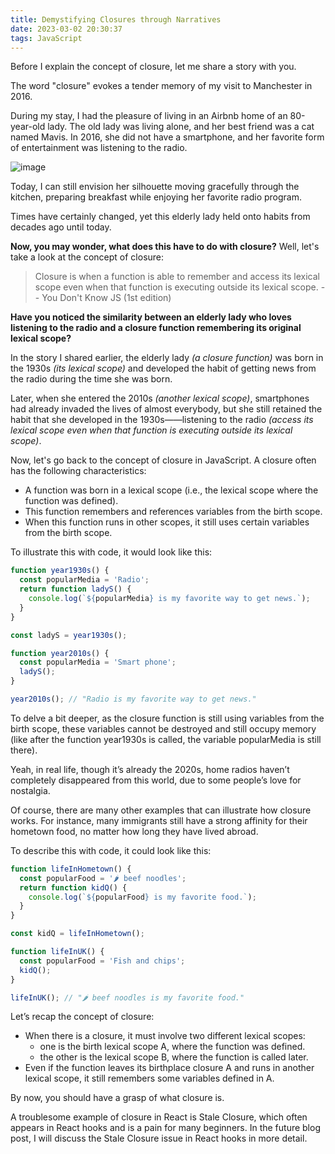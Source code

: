 ```yaml
---
title: Demystifying Closures through Narratives
date: 2023-03-02 20:30:37
tags: JavaScript
---
```


Before I explain the concept of closure, let me share a story with you.

The word "closure" evokes a tender memory of my visit to Manchester in 2016.

During my stay, I had the pleasure of living in an Airbnb home of an 80-year-old lady. The old lady was living alone, and her best friend was a cat named Mavis. In 2016, she did not have a smartphone, and her favorite form of entertainment was listening to the radio.

![image](https://user-images.githubusercontent.com/51183663/222784849-cb99ee40-673d-4e0f-a5c9-35bc510b6f62.png)

Today, I can still envision her silhouette moving gracefully through the kitchen, preparing breakfast while enjoying her favorite radio program.

Times have certainly changed, yet this elderly lady held onto habits from decades ago until today. 

**Now, you may wonder, what does this have to do with closure?**
Well, let's take a look at the concept of closure:
> Closure is when a function is able to remember and access its lexical scope even when that function is executing outside its lexical scope.
> -- You Don't Know JS (1st edition)

**Have you noticed the similarity between an elderly lady who loves listening to the radio and a closure function remembering its original lexical scope?**

In the story I shared earlier, the elderly lady *(a closure function)*  was born in the 1930s *(its lexical scope)* and developed the habit of getting news from the radio during the time she was born.

Later, when she entered the 2010s *(another lexical scope)*, smartphones had already invaded the lives of almost everybody, but she still retained the habit that she developed in the 1930s——listening to the radio *(access its lexical scope even when that function is executing outside its lexical scope)*.

Now, let's go back to the concept of closure in JavaScript. A closure often has the following characteristics:
* A function was born in a lexical scope (i.e., the lexical scope where the function was defined).
* This function remembers and references variables from the birth scope.
* When this function runs in other scopes, it still uses certain variables from the birth scope.

To illustrate this with code, it would look like this:
```js
function year1930s() {
  const popularMedia = 'Radio';
  return function ladyS() {
    console.log(`${popularMedia} is my favorite way to get news.`);
  }
}

const ladyS = year1930s();

function year2010s() {
  const popularMedia = 'Smart phone';
  ladyS(); 
}

year2010s(); // "Radio is my favorite way to get news."
```

To delve a bit deeper, as the closure function is still using variables from the birth scope, these variables cannot be destroyed and still occupy memory (like after the function year1930s is called, the variable popularMedia is still there).

Yeah, in real life, though it’s already the 2020s, home radios haven’t completely disappeared from this world, due to some people’s love for nostalgia.

Of course, there are many other examples that can illustrate how closure works. For instance, many immigrants still have a strong affinity for their hometown food, no matter how long they have lived abroad.

To describe this with code, it could look like this:
```js
function lifeInHometown() {
  const popularFood = '🌶️ beef noodles';
  return function kidQ() {
    console.log(`${popularFood} is my favorite food.`);
  }
}

const kidQ = lifeInHometown();

function lifeInUK() {
  const popularFood = 'Fish and chips';
  kidQ();
}

lifeInUK(); // "🌶️ beef noodles is my favorite food."
```

Let’s recap the concept of closure:
- When there is a closure, it must involve two different lexical scopes:
  - one is the birth lexical scope A, where the function was defined.
  - the other is the lexical scope B, where the function is called later.
- Even if the function leaves its birthplace closure A and runs in another lexical scope, it still remembers some variables defined in A.

By now, you should have a grasp of what closure is.

A troublesome example of closure in React is Stale Closure, which often appears in React hooks and is a pain for many beginners. In the future blog post, I will discuss the Stale Closure issue in React hooks in more detail.
